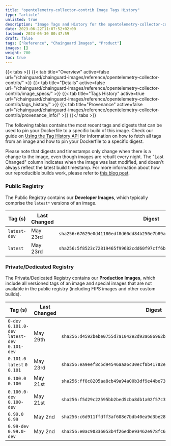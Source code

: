 ```yaml
---
title: "opentelemetry-collector-contrib Image Tags History"
type: "article"
unlisted: true
description: "Image Tags and History for the opentelemetry-collector-contrib Chainguard Image"
date: 2023-06-22T11:07:52+02:00
lastmod: 2024-05-30 00:47:59
draft: false
tags: ["Reference", "Chainguard Images", "Product"]
images: []
weight: 700
toc: true
---
```


{{< tabs >}}
{{< tab title="Overview" active=false url="/chainguard/chainguard-images/reference/opentelemetry-collector-contrib/" >}}
{{< tab title="Details" active=false url="/chainguard/chainguard-images/reference/opentelemetry-collector-contrib/image_specs/" >}}
{{< tab title="Tags History" active=true url="/chainguard/chainguard-images/reference/opentelemetry-collector-contrib/tags_history/" >}}
{{< tab title="Provenance" active=false url="/chainguard/chainguard-images/reference/opentelemetry-collector-contrib/provenance_info/" >}}
{{</ tabs >}}

The following tables contains the most recent tags and digests that can be used to pin your Dockerfile to a specific build of this image. Check our guide on [Using the Tag History API](/chainguard/chainguard-images/using-the-tag-history-api/) for information on how to fetch all tags from an image and how to pin your Dockerfile to a specific digest.

Please note that digests and timestamps only change when there is a change to the image, even though images are rebuilt every night. The "Last Changed" column indicates when the image was last modified, and doesn't always reflect the latest build timestamp. For more information about how our reproducible builds work, please refer to [this blog post](https://www.chainguard.dev/unchained/reproducing-chainguards-reproducible-image-builds).

### Public Registry
The Public Registry contains our **Developer Images**, which typically comprise the `latest*` versions of an image.

| Tag (s)       | Last Changed | Digest                                                                    |
|---------------|--------------|---------------------------------------------------------------------------|
|  `latest-dev` | May 23rd     | `sha256:67629e0d41180edf8d60dd84b250e7b89a5e6bc5c7c76109dd1af9dd11bc69ee` |
|  `latest`     | May 23rd     | `sha256:5f8523c72819465f99682cdd60f97cff6b31e48acbb5a339abb096985a5f5d66` |


### Private/Dedicated Registry
The Private/Dedicated Registry contains our **Production Images**, which include all versioned tags of an image and special images that are not available in the public registry (including FIPS images and other custom builds).

| Tag (s)                                         | Last Changed | Digest                                                                    |
|-------------------------------------------------|--------------|---------------------------------------------------------------------------|
|  `0-dev` `0.101.0-dev` `latest-dev` `0.101-dev` | May 29th     | `sha256:d4592bebe0755d7a1042e2d93a686962b50756c912d52dd6824ed2bbb8661f1e` |
|  `0.101.0` `latest` `0` `0.101`                 | May 23rd     | `sha256:ea9eef8c5d94546aaa6c30ecf8b41782e25523bf051759c28dcc3b3280ea42fe` |
|  `0.100.0` `0.100`                              | May 21st     | `sha256:ff8c8205aa8cb49a94a00b3df9e44be7356c5865e1af5f7223b1b5f837a49e42` |
|  `0.100.0-dev` `0.100-dev`                      | May 21st     | `sha256:f5d29c22595bb2bed5cba8db1a02f57c3ed6e40204892341720179ae7598a350` |
|  `0.99.0` `0.99`                                | May 2nd      | `sha256:c6d911ffdff3af608e7bdb40ea9d3be28c82c81ac3f8f80941fa1ab2bb483b0e` |
|  `0.99-dev` `0.99.0-dev`                        | May 2nd      | `sha256:e0ac90336053b4f26edbe93462e978fc65dec7cd59fad0d045d702001385a955` |

